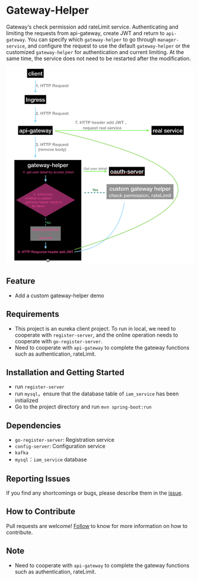# Gateway-Helper
Gateway‘s check permission add rateLimit service. Authenticating and limiting the requests from api-gateway, create JWT and return to `api-gateway`. You can specify which `gateway-helper` to go through `manager-service`, and configure the request to use the default `gateway-helper` or the customized `gateway-helper` for authentication and current limiting. At the same time, the service does not need to be restarted after the modification.

![流程图](screenshot/flow_chart.png)

## Feature
- Add a custom gateway-helper demo

## Requirements
- This project is an eureka client project. To run in local, we need to cooperate with `register-server`, and the online operation needs to cooperate with `go-register-server`.
- Need to cooperate with `api-gateway` to complete the gateway functions such as authentication, rateLimit.


## Installation and Getting Started
- run `register-server`
- run `mysql`，ensure that the database table of `iam_service` has been initialized
- Go to the project directory and run `mvn spring-boot:run`

## Dependencies
- `go-register-server`: Registration service
- `config-server`: Configuration service
- `kafka`
- `mysql`：`iam_service` database

## Reporting Issues
If you find any shortcomings or bugs, please describe them in the [issue](https://github.com/choerodon/choerodon/issues/new?template=issue_template.md).

## How to Contribute
Pull requests are welcome! [Follow](https://github.com/choerodon/choerodon/blob/master/CONTRIBUTING.md) to know for more information on how to contribute.

## Note
- Need to cooperate with `api-gateway` to complete the gateway functions such as authentication, rateLimit.